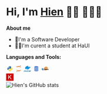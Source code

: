 # Hi, I'm [Hien](http://hienhv.tech) 👋🏾 👩🏾‍💻
**About me**
- 💼I'm a Software Developer
- 👨‍💻I'm curent a student at HaUI

**Languages and Tools:**  

<code><img height="20" src="https://raw.githubusercontent.com/github/explore/80688e429a7d4ef2fca1e82350fe8e3517d3494d/topics/python/python.png"></code>
<code><img height="20" src="https://raw.githubusercontent.com/github/explore/80688e429a7d4ef2fca1e82350fe8e3517d3494d/topics/jupyter-notebook/jupyter-notebook.png"></code>
<code><img height="20" src="https://raw.githubusercontent.com/github/explore/80688e429a7d4ef2fca1e82350fe8e3517d3494d/topics/docker/docker.png"></code>
<code><img height="20" src="https://raw.githubusercontent.com/github/explore/80688e429a7d4ef2fca1e82350fe8e3517d3494d/topics/sql/sql.png"></code>
<code><img height="20" src="https://raw.githubusercontent.com/github/explore/80688e429a7d4ef2fca1e82350fe8e3517d3494d/topics/scikit-learn/scikit-learn.png"></code>    
<code><img height="20" src="https://raw.githubusercontent.com/github/explore/cf9a84017e3cdd93aeb635d9b85379ba67d62031/topics/keras/keras.png"></code>  
![Hien's GitHub stats](https://github-readme-stats.vercel.app/api?username=hvhien&show_icons=true&theme=radical)



